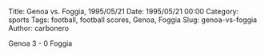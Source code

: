 Title: Genoa vs. Foggia, 1995/05/21
Date: 1995/05/21 00:00
Category: sports
Tags: football, football scores, Genoa, Foggia
Slug: genoa-vs-foggia
Author: carbonero


Genoa 3 - 0 Foggia
